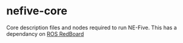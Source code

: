 # nefive-core

Core description files and nodes required to run NE-Five. This has a dependancy on [ROS RedBoard](https://github.com/NeaveEng/ros-redboard)